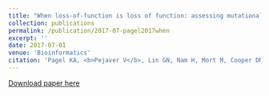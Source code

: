 ```yaml
---
title: "When loss-of-function is loss of function: assessing mutational signatures and impact of loss-of-function genetic variants"
collection: publications
permalink: /publication/2017-07-pagel2017when
excerpt: ''
date: 2017-07-01
venue: 'Bioinformatics'
citation: 'Pagel KA, <b>Pejaver V</b>, Lin GN, Nam H, Mort M, Cooper DN, Sebat J, Iakoucheva LM, Mooney SD, Radivojac P (2017) When loss-of-function is loss of function: assessing mutational signatures and impact of loss-of-function genetic variants. <i>Bioinformatics</i> 33(14) i389-i398.'
---
```

[Download paper here](http://vpejaver.github.io/files/2017-07-pagel2017when.pdf)

